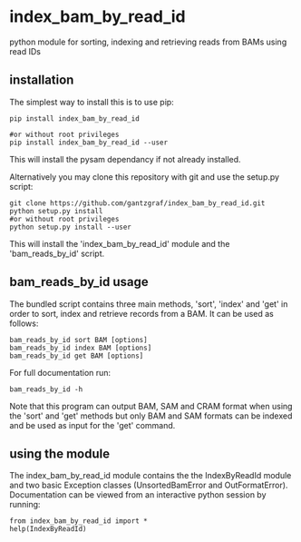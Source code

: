 # index_bam_by_read_id
python module for sorting, indexing and retrieving reads from BAMs using read IDs

## installation

The simplest way to install this is to use pip:

    pip install index_bam_by_read_id

    #or without root privileges 
    pip install index_bam_by_read_id --user
    
This will install the pysam dependancy if not already installed. 

Alternatively you may clone this repository with git and use the setup.py script:

    git clone https://github.com/gantzgraf/index_bam_by_read_id.git
    python setup.py install 
    #or without root privileges
    python setup.py install --user
    
This will install the 'index_bam_by_read_id' module and the 'bam_reads_by_id' script. 

## bam_reads_by_id usage

The bundled script contains three main methods, 'sort', 'index' and 'get' in order to sort, index and retrieve records from a BAM. It can be used as follows:

    bam_reads_by_id sort BAM [options]                                                     
    bam_reads_by_id index BAM [options]    
    bam_reads_by_id get BAM [options]      

For full documentation run:

    bam_reads_by_id -h

Note that this program can output BAM, SAM and CRAM format when using the 'sort' and 'get' methods but only BAM and SAM formats can be indexed and be used as input for the 'get' command.

## using the module

The index_bam_by_read_id module contains the the IndexByReadId module and two basic Exception classes (UnsortedBamError and OutFormatError). Documentation can be viewed from an interactive python session by running:

    from index_bam_by_read_id import * 
    help(IndexByReadId)
